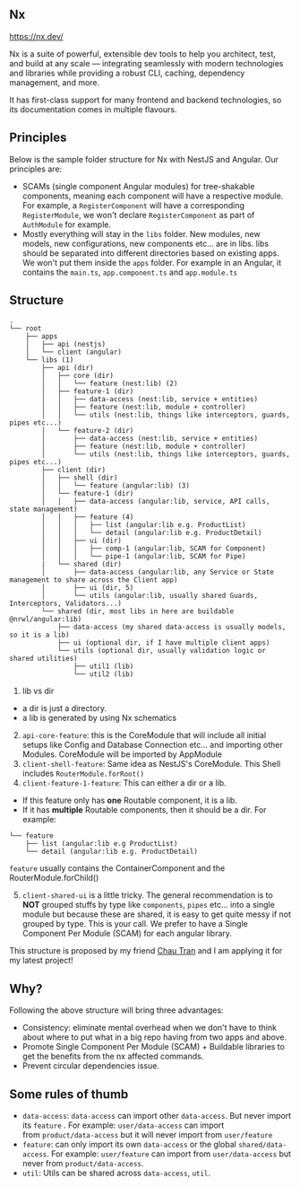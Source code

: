 ## Nx

https://nx.dev/

Nx is a suite of powerful, extensible dev tools to help you architect, test, and build at any scale — integrating seamlessly with modern technologies and libraries while providing a robust CLI, caching, dependency management, and more.

It has first-class support for many frontend and backend technologies, so its documentation comes in multiple flavours.

## Principles

Below is the sample folder structure for Nx with NestJS and Angular. Our principles are:

- SCAMs (single component Angular modules) for tree-shakable components, meaning each component will have a respective module. For example, a `RegisterComponent` will have a corresponding `RegisterModule`, we won't declare `RegisterComponent` as part of `AuthModule` for example.
- Mostly everything will stay in the `libs` folder. New modules, new models, new configurations, new components etc... are in libs. libs should be separated into different directories based on existing apps. We won't put them inside the `apps` folder. For example in an Angular, it contains the `main.ts`, `app.component.ts` and `app.module.ts`

## Structure

```
.
└── root
    ├── apps
    │   ├── api (nestjs)
    │   └── client (angular)
    └── libs (1)
        ├── api (dir)
        │   ├── core (dir)
        │   │   └── feature (nest:lib) (2)
        │   ├── feature-1 (dir)
        │   │   ├── data-access (nest:lib, service + entities)
        │   │   ├── feature (nest:lib, module + controller)
        │   │   └── utils (nest:lib, things like interceptors, guards, pipes etc...)
        │   └── feature-2 (dir)
        │       ├── data-access (nest:lib, service + entities)
        │       ├── feature (nest:lib, module + controller)
        │       └── utils (nest:lib, things like interceptors, guards, pipes etc...)
        ├── client (dir)
        │   ├── shell (dir) 
        │   │   └── feature (angular:lib) (3)
        │   └── feature-1 (dir)
        │   │   ├── data-access (angular:lib, service, API calls, state management)
        │   │   ├── feature (4)
        │   │   │   ├── list (angular:lib e.g. ProductList)
        │   │   │   └── detail (angular:lib e.g. ProductDetail)
        │   │   ├── ui (dir)
        │   │   │   ├── comp-1 (angular:lib, SCAM for Component)
        │   │   │   └── pipe-1 (angular:lib, SCAM for Pipe)
        |   └── shared (dir)
        │       ├── data-access (angular:lib, any Service or State management to share across the Client app)
        │       ├── ui (dir, 5)
        │       └── utils (angular:lib, usually shared Guards, Interceptors, Validators...)
        └── shared (dir, most libs in here are buildable @nrwl/angular:lib)
            ├── data-access (my shared data-access is usually models, so it is a lib)
            ├── ui (optional dir, if I have multiple client apps)
            └── utils (optional dir, usually validation logic or shared utilities)
                ├── util1 (lib)
                └── util2 (lib)
```

1. lib vs dir
 - a dir is just a directory. 
 - a lib is generated by using Nx schematics
2. `api-core-feature`: this is the CoreModule that will include all initial setups like Config and Database Connection etc... and importing other Modules. CoreModule will be imported by AppModule
3. `client-shell-feature`: Same idea as NestJS's CoreModule. This Shell includes `RouterModule.forRoot()`
4. `client-feature-1-feature`: This can either a dir or a lib. 
- If this feature only has **one** Routable component, it is a lib. 
- If it has **multiple** Routable components, then it should be a dir. For example:

```
└── feature
    ├── list (angular:lib e.g ProductList)
    └── detail (angular:lib e.g. ProductDetail)
```

`feature` usually contains the ContainerComponent and the RouterModule.forChild()

5. `client-shared-ui` is a little tricky. The general recommendation is to **NOT** grouped stuffs by type like `components`, `pipes` etc... into a single module but because these are shared, it is easy to get quite messy if not grouped by type. This is your call. We prefer to have a Single Component Per Module (SCAM) for each angular library.

This structure is proposed by my friend [Chau Tran](https://github.com/nartc) and I am applying it for my latest project!

## Why?

Following the above structure will bring three advantages:
- Consistency: eliminate mental overhead when we don't have to think about where to put what in a big repo having from two apps and above.
- Promote Single Component Per Module (SCAM) + Buildable libraries to get the benefits from the nx affected commands.
- Prevent circular dependencies issue.

## Some rules of thumb

- `data-access`: `data-access` can import other `data-access`. But never import its `feature` . For example: `user/data-access` can import from `product/data-access` but it will never import from `user/feature`
- `feature`: can only import its own `data-access` or the global `shared/data-access`. For example: `user/feature` can import from `user/data-access` but never from `product/data-access`.
- `util`: Utils can be shared across `data-access`, `util`.